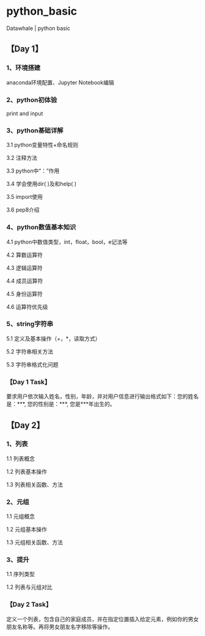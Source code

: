 # python_basic
Datawhale | python basic

## 【Day 1】

### 1、环境搭建

anaconda环境配置、Jupyter Notebook编辑

### 2、python初体验

print and input

### 3、python基础详解
3.1 python变量特性+命名规则

3.2 注释方法

3.3 python中“：”作用

3.4 学会使用dir( )及和help( )

3.5 import使用

3.6 pep8介绍

### 4、python数值基本知识

4.1 python中数值类型，int，float，bool，e记法等

4.2 算数运算符

4.3 逻辑运算符

4.4 成员运算符

4.5 身份运算符

4.6 运算符优先级

### 5、string字符串

5.1 定义及基本操作（+，*，读取方式）

5.2 字符串相关方法

5.3 字符串格式化问题

### 【Day 1 Task】

要求用户依次输入姓名，性别，年龄，并对用户信息进行输出格式如下：您的姓名是：\*\*\*, 您的性别是：\*\*\*, 您是\*\*\*年出生的。



## 【Day 2】

### 1、列表

1.1 列表概念

1.2 列表基本操作

1.3 列表相关函数、方法

### 2、元组

1.1 元组概念

1.2 元组基本操作

1.3 元组相关函数、方法

### 3、提升

1.1 序列类型

1.2 列表与元组对比

### 【Day 2 Task】

定义一个列表，包含自己的家庭成员，并在指定位置插入给定元素，例如你的男女朋友名称等。再将男女朋友名字移除等操作。

